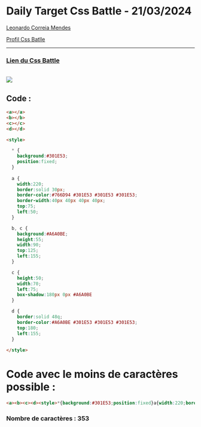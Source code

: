 # Daily Target Css Battle - 21/03/2024

[Leonardo Correia Mendes](https://github.com/leonardo-correiamendes)

[Profil Css Batlle](https://cssbattle.dev/player/PxahljaEJJesW2q41DyRFOpJIt73)

<hr>

### [Lien du Css Battle](https://cssbattle.dev/play/IijmYnDSGTl1HGKrokhz)
<br>

<img src="https://firebasestorage.googleapis.com/v0/b/cssbattleapp.appspot.com/o/user%2Fummd3POvEDfFyeFvVdOMG3OOrwE2%2Ftargets%2Ftarget_BetfI71.png?alt=media">

<br>


## Code : 
```html
<a></a>
<b></b>
<c></c>
<d></d>

<style>

  * {
    background:#301E53;
    position:fixed;
  }
  
  a {
    width:220;
    border:solid 30px;
    border-color:#766D94 #301E53 #301E53 #301E53;
    border-width:40px 40px 40px 40px; 
    top:75;
    left:50;
  }

  b, c {
    background:#A6A0BE;
    height:55;
    width:90;
    top:125;
    left:155;
  }

  c {
    height:50;
    width:70;
    left:75;
    box-shadow:180px 0px #A6A0BE
  }

  d {
    border:solid 48q;
    border-color:#A6A0BE #301E53 #301E53 #301E53;
    top:180;
    left:155;
  }
  
</style>
```

# Code avec le moins de caractères possible : 

```html
<a><b><c><d><style>*{background:#301E53;position:fixed}a{width:220;border:solid;border-color:#766D94#301E53#301E53#301E53;border-width:40 40 40 40;top:75;left:50}b,c{background:#A6A0BE;height:55;width:90;top:125;left:155}c{height:50;width:70;left:75;box-shadow:180px 0#A6A0BE}d{border:solid 48q;border-color:#A6A0BE#301E53#301E53#301E53;top:180;left:155
```

### Nombre de caractères : 353
